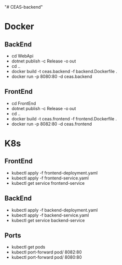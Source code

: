 "# CEAS-backend" 

# Docker

## BackEnd 

- cd WebApi
- dotnet publish -c Release -o out
- cd ..
- docker build -t ceas.backend -f backend.Dockerfile .
- docker run -p 8080:80 -d ceas.backend

## FrontEnd

- cd FrontEnd
- dotnet publish -c Release -o out
- cd ..
- docker build -t ceas.frontend -f frontend.Dockerfile .
- docker run -p 8082:80 -d ceas.frontend


# K8s

## FrontEnd

- kubectl apply -f frontend-deployment.yaml
- kubectl apply -f frontend-service.yaml
- kubectl get service frontend-service

## BackEnd 

- kubectl apply -f backend-deployment.yaml
- kubectl apply -f backend-service.yaml
- kubectl get service backend-service


## Ports
- kubectl get pods 
- kubectl port-forward pod/ <IDpod-Front> 8082:80
- kubectl port-forward pod/ <IDpod-Back> 8080:80





